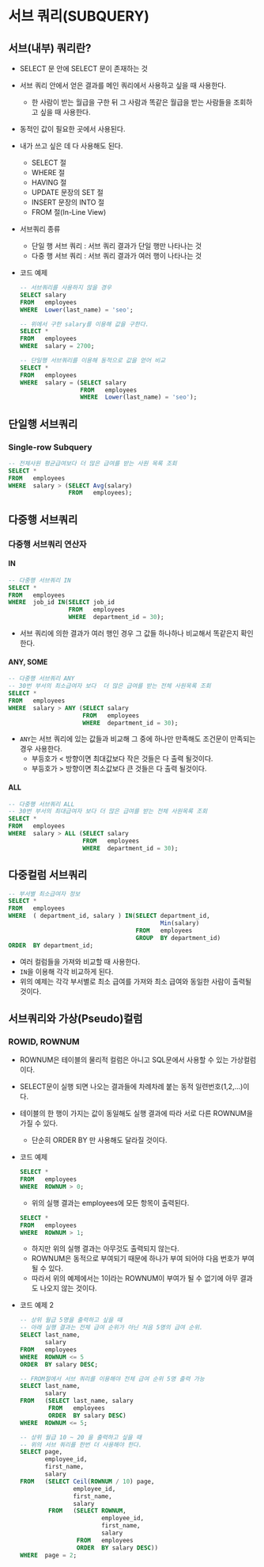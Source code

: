 # 서브 쿼리(SUBQUERY)

## 서브(내부) 쿼리란?

* SELECT 문 안에 SELECT 문이 존재하는 것
* 서브 쿼리 안에서 얻은 결과를 메인 쿼리에서 사용하고 싶을 때 사용한다.
  * 한 사람이 받는 월급을 구한 뒤 그 사람과 똑같은 월급을 받는 사람들을 조회하고 싶을 때 사용한다.
* 동적인 값이 필요한 곳에서 사용된다.
* 내가 쓰고 싶은 데 다 사용해도 된다.
  * SELECT 절
  * WHERE 절
  * HAVING 절
  * UPDATE 문장의 SET 절
  * INSERT 문장의 INTO 절
  * FROM 절(In-Line View)
* 서브쿼리 종류
  * 단일 행 서브 쿼리 : 서브 쿼리 결과가 단일 행만 나타나는 것
  * 다중 행 서브 쿼리 : 서브 쿼리 결과가 여러 행이 나타나는 것

* 코드 예제

  ``` sql
  -- 서브쿼리를 사용하지 않을 경우
  SELECT salary 
  FROM   employees 
  WHERE  Lower(last_name) = 'seo'; 
  
  -- 위에서 구한 salary를 이용해 값을 구한다.
  SELECT * 
  FROM   employees 
  WHERE  salary = 2700; 
  
  -- 단일행 서브쿼리를 이용해 동적으로 값을 얻어 비교
  SELECT * 
  FROM   employees 
  WHERE  salary = (SELECT salary 
                   FROM   employees 
                   WHERE  Lower(last_name) = 'seo'); 
  ```



## 단일행 서브쿼리

### Single-row Subquery

``` sql
-- 전체사원 평균급여보다 더 많은 급여를 받는 사원 목록 조회 
SELECT * 
FROM   employees 
WHERE  salary > (SELECT Avg(salary) 
                 FROM   employees); 
```



## 다중행 서브쿼리

### 다중행 서브쿼리 연산자

#### IN

``` sql
-- 다중행 서브쿼리 IN 
SELECT * 
FROM   employees 
WHERE  job_id IN(SELECT job_id 
                 FROM   employees 
                 WHERE  department_id = 30); 
```

* 서브 쿼리에 의한 결과가 여러 행인 경우 그 값들 하나하나 비교해서 똑같은지 확인한다.



#### ANY, SOME

``` sql
-- 다중행 서브쿼리 ANY 
-- 30번 부서의 최소급여자 보다  더 많은 급여를 받는 전체 사원목록 조회 
SELECT * 
FROM   employees 
WHERE  salary > ANY (SELECT salary 
                     FROM   employees 
                     WHERE  department_id = 30);
```

* `ANY`는 서브 쿼리에 있는 값들과 비교해 그 중에 하나만 만족해도 조건문이 만족되는 경우 사용한다.
  * 부등호가 < 방향이면 최대값보다 작은 것들은 다 출력 될것이다.
  * 부등호가 > 방향이면 최소값보다 큰 것들은 다 출력 될것이다.



#### ALL

``` sql
-- 다중행 서브쿼리 ALL 
-- 30번 부서의 최대급여자 보다 더 많은 급여를 받는 전체 사원목록 조회 
SELECT * 
FROM   employees 
WHERE  salary > ALL (SELECT salary 
                     FROM   employees 
                     WHERE  department_id = 30); 
```



## 다중컬럼 서브쿼리

``` sql
-- 부서별 최소급여자 정보 
SELECT * 
FROM   employees 
WHERE  ( department_id, salary ) IN(SELECT department_id, 
                                           Min(salary) 
                                    FROM   employees 
                                    GROUP  BY department_id) 
ORDER  BY department_id;
```

* 여러 컬럼들을 가져와 비교할 때 사용한다.
* `IN`을 이용해 각각 비교하게 된다.
* 위의 예제는 각각 부서별로 최소 급여를 가져와 최소 급여와 동일한 사람이 출력될 것이다.



## 서브쿼리와 가상(Pseudo)컬럼

### ROWID, ROWNUM

* ROWNUM은 테이블의 물리적 컬럼은 아니고 SQL문에서 사용할 수 있는 가상컬럼이다.
* SELECT문이 실행 되면 나오는 결과들에 차례차례 붙는 동적 일련번호(1,2,...)이다.
* 테이블의 한 행이 가지는 값이 동일해도 실행 결과에 따라 서로 다른 ROWNUM을 가질 수 있다.
  * 단순히 ORDER BY 만 사용해도 달라질 것이다.

* 코드 예제

  ``` sql
  SELECT *
  FROM   employees
  WHERE  ROWNUM > 0;
  ```

  * 위의 실행 결과는 employees에 모든 항목이 출력된다.

  ``` sql
  SELECT *
  FROM   employees
  WHERE  ROWNUM > 1;
  ```

  * 하지만 위의 실행 결과는 아무것도 출력되지 않는다.
  * ROWNUM은 동적으로 부여되기 때문에 하나가 부여 되어야 다음 번호가 부여될 수 있다.
  * 따라서 위의 예제에서는 1이라는 ROWNUM이 부여가 될 수 없기에 아무 결과도 나오지 않는 것이다.

* 코드 예제 2

  ``` sql
  -- 상위 월급 5명을 출력하고 싶을 때 
  -- 아래 실행 결과는 전체 급여 순위가 아닌 처음 5명의 급여 순위. 
  SELECT last_name, 
         salary 
  FROM   employees 
  WHERE  ROWNUM <= 5 
  ORDER  BY salary DESC; 
  
  -- FROM절에서 서브 쿼리를 이용해야 전체 급여 순위 5명 출력 가능 
  SELECT last_name, 
         salary 
  FROM   (SELECT last_name, salary
          FROM   employees 
          ORDER  BY salary DESC) 
  WHERE  ROWNUM <= 5;
  
  -- 상위 월급 10 ~ 20 을 출력하고 싶을 때
  -- 위의 서브 쿼리를 한번 더 사용해야 한다.
  SELECT page, 
         employee_id, 
         first_name, 
         salary 
  FROM   (SELECT Ceil(ROWNUM / 10) page, 
                 employee_id, 
                 first_name, 
                 salary 
          FROM   (SELECT ROWNUM, 
                         employee_id, 
                         first_name, 
                         salary 
                  FROM   employees 
                  ORDER  BY salary DESC)) 
  WHERE  page = 2; 
  ```
